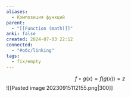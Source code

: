 ```yaml
---
aliases:
  - Композиция функций
parent:
  - "[[Function (math)]]"
anki: false
created: 2024-07-03 22:12
connected:
  - "#обс/linking"
tags:
  - fix/empty
---
```



$$f \circ g(x) = f(g(x)) = z$$
![[Pasted image 20230915112155.png|300]]

